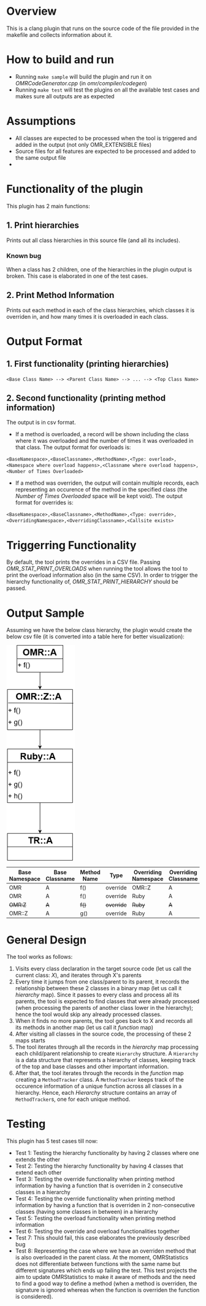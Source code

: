 # Overview
This is a clang plugin that runs on the source code of the file provided in the makefile and collects information about it.

# How to build and run
* Running `make sample` will build the plugin and run it on _OMRCodeGenerator.cpp_ (in _omr/compiler/codegen_)
* Running `make test` will test the plugins on all the available test cases and makes sure all outputs are as expected

# Assumptions
* All classes are expected to be processed when the tool is triggered and added in the output (not only OMR_EXTENSIBLE files)
* Source files for all features are expected to be processed and added to the same output file
* 

# Functionality of the plugin
This plugin has 2 main functions:
## 1. Print hierarchies
Prints out all class hierarchies in this source file (and all its includes).

### Known bug
When a class has 2 children, one of the hierarchies in the plugin output is broken. This case is elaborated in one of the test cases.

## 2. Print Method Information
Prints out each method in each of the class hierarchies, which classes it is overriden in, and how many times it is overloaded in each class.

# Output Format
## 1. First functionality (printing hierarchies)
`<Base Class Name> --> <Parent Class Name> --> ... --> <Top Class Name>`

## 2. Second functionality (printing method information)
The output is in csv format. 

* If a method is overloaded, a record will be shown including the class where it was overloaded and the number of times it was overloaded in that class. The output format for overloads is:
```
<BaseNamespace>,<BaseClassname>,<MethodName>,<Type: overload>,<Namespace where overload happens>,<Classname where overload happens>,<Number of Times Overloaded>
```

* If a method was overriden, the output will contain multiple records, each representing an occurence of the method in the specified class (the _Number of Times Overloaded_ space will be kept void). The output format for overrides is:
```
<BaseNamespace>,<BaseClassname>,<MethodName>,<Type: override>,<OverridingNamespace>,<OverridingClassname>,<Callsite exists>
```
# Triggerring Functionality
By default, the tool prints the overrides in a CSV file. Passing _OMR_STAT_PRINT_OVERLOADS_ when running the tool allows the tool to print the overload information also (in the same CSV). In order to trigger the hierarchy functionality of, _OMR_STAT_PRINT_HIERARCHY_ should be passed.

# Output Sample
Assuming we have the below class hierarchy, the plugin would create the below csv file (it is converted into a table here for better visualization):

![Class Hierarchy](https://github.com/samasri/omr/blob/master/tools/compiler/OMRStatistics/doc/resources/ExampleUML.png)

| Base Namespace| Base Classname | Method Name | Type | Overriding Namespace | Overriding Classname | Callsite exists |
| --- | --- | --- | --- | --- | --- | --- |
| OMR | A | f() | override | OMR::Z | A | 1 |
| OMR | A | f() | override | Ruby | A | 1 |
| ~~OMR:Z~~ | ~~A~~ | ~~f()~~ | ~~override~~ | ~~Ruby~~ | ~~A~~ | ~~1~~ |
| OMR::Z | A | g() | override | Ruby | A | 1 |

# General Design
The tool works as follows:
1. Visits every class declaration in the target source code (let us call the current class: _X_), and iterates through X's parents
2. Every time it jumps from one class/parent to its parent, it records the relationship between these 2 classes in a binary map (let us call it _hierarchy_ map). Since it passes to every class and process all its parents, the tool is expected to find classes that were already processed (when processing the parents of another class lower in the hierarchy); hence the tool would skip any already processed classes.
3. When it finds no more parents, the tool goes back to X and records all its methods in another map (let us call it _function_ map)
4. After visiting all classes in the source code, the processing of these 2 maps starts
5. The tool iterates through all the records in the _hierarchy_ map processing each child/parent relationship to create `Hierarchy` structure. A `Hierarchy` is a data structure that represents a hierarchy of classes, keeping track of the top and base classes and other important information.
6. After that, the tool iterates through the records in the _function_ map creating a `MethodTracker` class. A `MethodTracker` keeps track of the occurence information of a unique function across all classes in a hierarchy. Hence, each _Hierarchy_ structure contains an array of `MethodTracker`s, one for each unique method.

# Testing
This plugin has 5 test cases till now:
* Test 1: Testing the hierarchy functionality by having 2 classes where one extends the other
* Test 2: Testing the hierarchy functionality by having 4 classes that extend each other
* Test 3: Testing the override functionality when printing method information by having a function that is overriden in 2 consecutive classes in a hierarchy
* Test 4: Testing the override functionality when printing method information by having a function that is overriden in 2 non-consecutive classes (having some classes in between) in a hierarchy
* Test 5: Testing the overload functionality when printing method information
* Test 6: Testing the override and overload functionalities together
* Test 7: This should fail, this case elaborates the previously described bug
* Test 8: Representing the case where we have an overriden method that is also overloaded in the parent class. At the moment, OMRStatistics does not differentiate between functions with the same name but different signatures which ends up failing the test. This test projects the aim to update OMRStatistics to make it aware of methods and the need to find a good way to define a method (when a method is overriden, the signature is ignored whereas when the function is overriden the function is considered).
